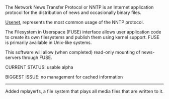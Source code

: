 The Network News Transfer Protocol or NNTP is an Internet application protocol for the distribution of news and occasionally binary files.

[Usenet](http://en.wikipedia.org/wiki/Usenet), represents the most common usage of the NNTP protocol.

The Filesystem in Userspace (FUSE) interface allows user application code to create its own filesystems and publish them using kernel support. FUSE is primarily available in Unix-like systems.

This software will allow (when completed) read-only mounting of news-servers through FUSE.

CURRENT STATUS: usable alpha

BIGGEST ISSUE: no management for cached information

---

Added mplayerfs, a file system that plays all media files that are written to it.